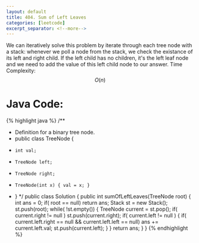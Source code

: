 ```yaml
---
layout: default
title: 404. Sum of Left Leaves
categories: [leetcode]
excerpt_separator: <!--more-->
---
```

<div
  class="fb-like"
  data-share="true"
  data-width="450"
  data-show-faces="true">
</div>

We can iteratively solve this problem by iterate through each tree node with a stack: whenever we poll a node from the stack, we check the existance of its left and right child. If the left child has no children, it's the left leaf node and we need to add the value of this left child node to our answer.
Time Complexity: $$O(n)$$
<!--more-->

# Java Code:
{% highlight java %}
/**
 * Definition for a binary tree node.
 * public class TreeNode {
 *     int val;
 *     TreeNode left;
 *     TreeNode right;
 *     TreeNode(int x) { val = x; }
 * }
 */
public class Solution {
    public int sumOfLeftLeaves(TreeNode root) {
        int ans = 0;
        if( root == null)
            return ans;
        Stack<TreeNode> st = new Stack<TreeNode>();
        st.push(root);
        while( !st.empty()) {
            TreeNode current = st.pop();
            if( current.right != null )
                st.push(current.right);
            if( current.left != null ) {
                if( current.left.right == null && current.left.left == null)
                    ans += current.left.val;
                st.push(current.left);
            }
        }
        return ans;
    }
}
{% endhighlight %}
<div class="fb-comments" data-href="https://tyge318.github.io/" data-numposts="10"></div>